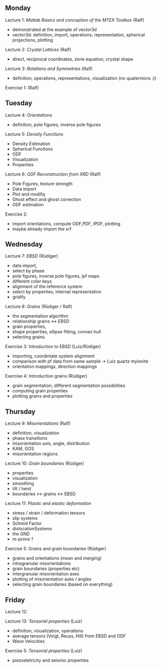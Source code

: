 ## Monday

Lecture 1: _*Matlab Basics and conception of the MTEX Toolbox*_
(Ralf)
  
 - demonstrated at the example of vector3d
 - vector3d: definition, import, operations, representation, spherical projections, plotting

Lecture 2: _*Crystal Lattices*_
(Ralf)

  - direct, reciprocal coordinates, zone equation, crystal shape

Lecture 3: _*Rotations and Symmetries*_
(Ralf)

  - definition, operations, representations, visualization (no quaternions :))

Exercise 1:
(Ralf)


## Tuesday

Lecture 4: _*Orientations*_
  
  - definition, pole figures, inverse pole figures 

Lecture 5: _*Density Functions*_

  - Density Estimation
  - Spherical Functions
  - ODF
  - Visualization
  - Properties

Lecture 6: _*ODF Reconstruction from XRD*_ (Ralf)

  - Pole Figures, texture strength
  - Data import
  - Plot and modifiy
  - Ghost effect and ghost correction
  - ODF estimation

Exercise 2:
  - import orientations, compute ODF,PDF, IPDF, plotting
  - maybe already import the xrf

## Wednesday

Lecture 7: _*EBSD*_
  (Rüdiger)
  
  - data import,
  - select by phase
  - pole figures, inverse pole figures, ipf maps
  - different color keys
  - alignment of the reference system
  - select by properties, internal representation
  - gridify

Lecture 8: _*Grains*_
  (Rüdiger / Ralf)
  
  - the segmentation algorithm
  - relationship grains <-> EBSD
  - grain properties,
  - shape properties, ellipse fitting, convex hull
  - selecting grains

Exercise 3: Introduction to EBSD 
  (Luiz/Rüdiger)
  - importing, coordintate system alignment
  - comparison with pf data from same sample -> Luiz quartz mylonite  
  - orientation mappings, direction mappings
  
Exercise 4: Introduction grains 
  (Rüdiger)
  - grain segmentation, different segmentation possibilities 
  - computing grain properties
  - plotting grains and properties
  

## Thursday

Lecture 9: _*Misorientations*_
  (Ralf)
  
  - definition, visualization
  - phase transitions
  - misorientation axis, angle, distribution
  - KAM, GOS
  - misorientation regions

Lecture 10: _*Grain boundaries*_
  (Rüdiger)
  - properties
  - visualization
  - smoothing
  - tilt / twist
  - boundaries <-> grains <-> EBSD

Lecture 11: _*Plastic and elastic deformation*_
  - stress / strain / deformation tensors
  - slip systems
  - Schmid Factor
  - dislocationSystems
  - the GND
  - m-prime ?

Exercise 5: Grains and grain boundaries
  (Rüdiger)
  - grains and orientations (mean and merging)
  - intragranular misorientations
  - grain boundaries (properties etc)
  - intergranular misorientation axes
  - plotting of misorientation axes / angles
  - selecting grain boundaries (based on everything)
  
## Friday


Lecture 12: 

Lecture 13: _*Tensorial properties*_
  (Luiz)
  - definition, visualization, operations
  - average tensors (Voigt, Reuss, Hill) from EBSD and ODF
  - Wave Velocities

Exercise 5: _*Tensorial properties*_
  (Luiz)
  - piezoeletricity and seismic properties
  
